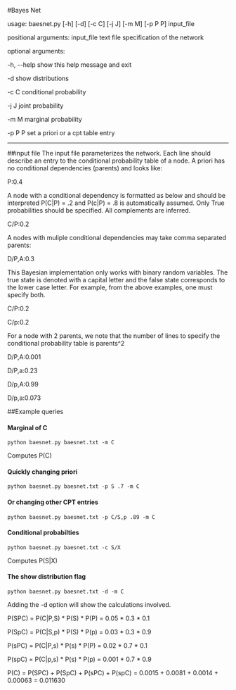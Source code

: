 #Bayes Net

usage: baesnet.py [-h] [-d] [-c C] [-j J] [-m M] [-p P P] input_file

positional arguments:
  input_file  text file specification of the network

optional arguments:

  -h, --help  show this help message and exit

  -d          show distributions

  -c C        conditional probability

  -j J        joint probability

  -m M        marginal probability

  -p P P      set a priori or a cpt table entry

-----------
##input file
The input file parameterizes the network. Each line should describe an entry to the conditional
probability table of a node. A priori has no conditional dependencies (parents) and looks like:

P:0.4

A node with a conditional dependency is formatted as below and should be interpreted P(C|P) = .2 and P(c|P) = .8 is automatically assumed. Only True probabilities should be specified. All complements are inferred.

C/P:0.2

A nodes with muliple conditional dependencies may take comma separated parents:

D/P,A:0.3

This Bayesian implementation only works with binary random variables. The true state is denoted with a 
capital letter and the false state corresponds to the lower case letter. For example, from the above examples, 
one must specify both.

C/P:0.2

C/p:0.2

For a node with 2 parents, we note that the number of lines to specify the conditional probability table is parents^2

D/P,A:0.001

D/P,a:0.23

D/p,A:0.99

D/p,a:0.073


##Example queries

#### Marginal of C
`python baesnet.py baesnet.txt -m C`

Computes P(C)

#### Quickly changing priori
`python baesnet.py baesnet.txt -p S .7 -m C`
 
#### Or changing other CPT entries
`python baesnet.py baesmet.txt -p C/S,p .89 -m C`

#### Conditional probabilties
`python baesnet.py baesnet.txt -c S/X`

Computes P(S|X)

#### The show distribution flag
`python baesnet.py baesnet.txt -d -m C`

Adding the -d option will show the calculations involved.


P(SPC)
= P(C|P,S) * P(S) * P(P)
= 0.05 * 0.3 * 0.1

P(SpC)
= P(C|S,p) * P(S) * P(p)
= 0.03 * 0.3 * 0.9

P(sPC)
= P(C|P,s) * P(s) * P(P)
= 0.02 * 0.7 * 0.1

P(spC)
= P(C|p,s) * P(s) * P(p)
= 0.001 * 0.7 * 0.9

P(C)
= P(SPC) + P(SpC) + P(sPC) + P(spC)
= 0.0015 + 0.0081 + 0.0014 + 0.00063
= 0.011630

